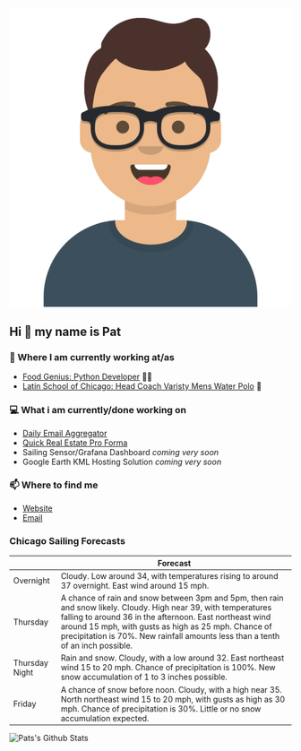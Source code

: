 [![Social banner for p-j-falconer](https://raw.githubusercontent.com/P-J-FALCONER/P-J-FALCONER/master/assets/avataaars.svg)](https://patfalconer.com/)
## Hi :wave: my name is Pat

### 💼 Where I am currently working at/as
- [Food Genius: Python Developer](https://getfoodgenius.com/) 🍔🐍
- [Latin School of Chicago: Head Coach Varisty Mens Water Polo](https://www.latinschool.org/) 🤽


### 💻 What i am currently/done working on
 - [Daily Email Aggregator](https://github.com/P-J-FALCONER/dott_daily_mail)
 - [Quick Real Estate Pro Forma](https://github.com/P-J-FALCONER/henry)
 - Sailing Sensor/Grafana Dashboard *coming very soon*
 - Google Earth KML Hosting Solution *coming very soon*

### 📫 Where to find me
 - [Website](https://patfalconer.com/)
 - [Email](mailto:patrick.j.falconer@gmail.com)


### Chicago Sailing Forecasts
|   | Forecast  |
|---|---|
| Overnight | Cloudy. Low around 34, with temperatures rising to around 37 overnight. East wind around 15 mph. |
| Thursday | A chance of rain and snow between 3pm and 5pm, then rain and snow likely. Cloudy. High near 39, with temperatures falling to around 36 in the afternoon. East northeast wind around 15 mph, with gusts as high as 25 mph. Chance of precipitation is 70%. New rainfall amounts less than a tenth of an inch possible. |
| Thursday Night | Rain and snow. Cloudy, with a low around 32. East northeast wind 15 to 20 mph. Chance of precipitation is 100%. New snow accumulation of 1 to 3 inches possible. |
| Friday | A chance of snow before noon. Cloudy, with a high near 35. North northeast wind 15 to 20 mph, with gusts as high as 30 mph. Chance of precipitation is 30%. Little or no snow accumulation expected. |

![Pats's Github Stats](https://github-readme-stats.vercel.app/api?username=p-j-falconer&show_icons=true&theme=radical)
